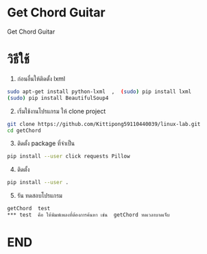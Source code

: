 # Get Chord Guitar

Get Chord Guitar


#  วิธีใช้ 
1.  ก่อนอื่นให้ติดตั้ง lxml
```sh
sudo apt-get install python-lxml  ,  (sudo) pip install lxml 
(sudo) pip install BeautifulSoup4  
```
2. เริ่มใช้งานโปรแกรม ให้ clone project 
```sh
git clone https://github.com/Kittipong59110440039/linux-lab.git
cd getChord
```
3. ติดตั้ง package ที่จำเป็น
```sh
pip install --user click requests Pillow
```
4. ติดตั้ง
```sh
pip install --user .
```
5. รัน ทดสอบโปรแกรม
```sh
getChord  test
*** test  คือ ให้พิมพ์เพลงที่ต้องการค้นหา เช่น  getChord ทดเวลาบาดเจ็บ
```

# END 
